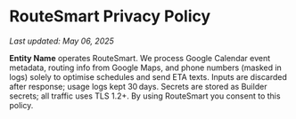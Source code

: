 # RouteSmart Privacy Policy
_Last updated: May 06, 2025_

**Entity Name** operates RouteSmart. We process Google Calendar event metadata, routing info from Google Maps, and phone numbers (masked in logs) solely to optimise schedules and send ETA texts. Inputs are discarded after response; usage logs kept 30 days. Secrets are stored as Builder secrets; all traffic uses TLS 1.2+. By using RouteSmart you consent to this policy.
